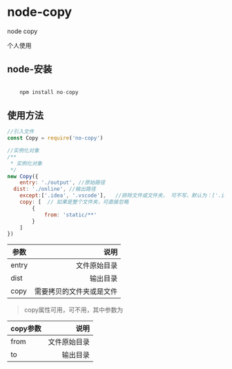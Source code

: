 # node-copy
node copy

个人使用

## node-安装
```javascript
	
	npm install no-copy

```
## 使用方法

```javascript
//引入文件
const Copy = require('no-copy')

//实例化对象
/**
 * 实例化对象
 */
new Copy({
	entry: './output', //原始路径
  dist: './online', //输出路径
	except:['.idea', '.vscode'],   //排除文件或文件夹， 可不写，默认为：['.idea', '.vscode', '.gitignore', 'node_modules', '.map']
	copy: [  // 如果是整个文件夹，可直接忽略
		{
			from: 'static/**'
		}
	]
})
```

| 参数| 说明  |
| --- |-------------:|
| entry | 文件原始目录 |
| dist | 输出目录 |
| copy | 需要拷贝的文件夹或是文件 |


>copy属性可用，可不用，其中参数为

| copy参数| 说明  |
| --- |-------------:|
| from | 文件原始目录 |
| to | 输出目录 |